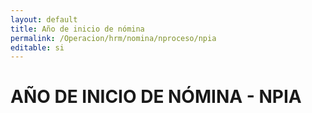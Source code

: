 ```yaml
---
layout: default
title: Año de inicio de nómina
permalink: /Operacion/hrm/nomina/nproceso/npia
editable: si
---
```


# AÑO DE INICIO DE NÓMINA - NPIA
